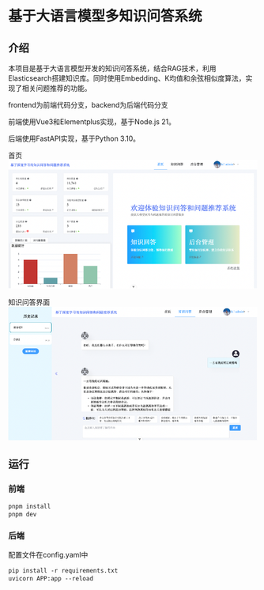 # 基于大语言模型多知识问答系统
## 介绍
本项目是基于大语言模型开发的知识问答系统，结合RAG技术，利用Elasticsearch搭建知识库。同时使用Embedding、K均值和余弦相似度算法，实现了相关问题推荐的功能。

frontend为前端代码分支，backend为后端代码分支

前端使用Vue3和Elementplus实现，基于Node.js 21。

后端使用FastAPI实现，基于Python 3.10。

首页
![alt text](image.png)

知识问答界面
![alt text](image-1.png)

## 运行
### 前端

    pnpm install
    pnpm dev

### 后端
配置文件在config.yaml中

    pip install -r requirements.txt
    uvicorn APP:app --reload


